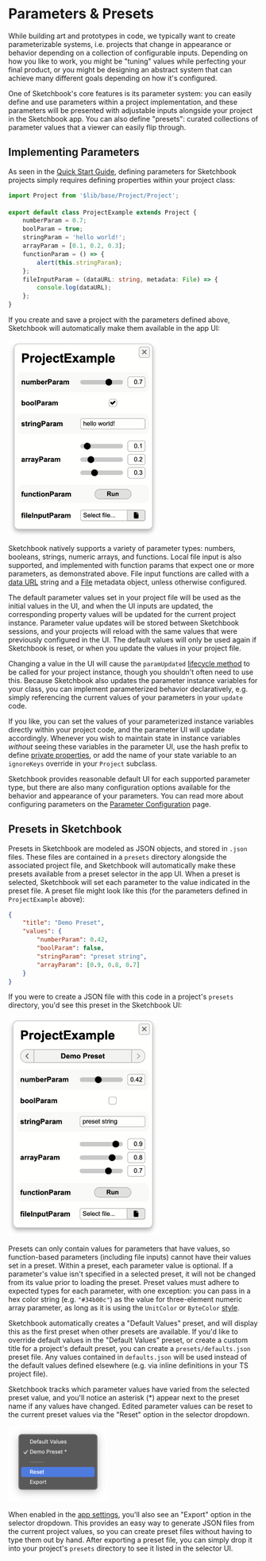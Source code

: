 # Parameters & Presets

While building art and prototypes in code, we typically want to create parameterizable systems, i.e. projects that change in appearance or behavior depending on a collection of configurable inputs. Depending on how you like to work, you might be "tuning" values while perfecting your final product, or you might be designing an abstract system that can achieve many different goals depending on how it's configured.

One of Sketchbook's core features is its parameter system: you can easily define and use parameters within a project implementation, and these parameters will be presented with adjustable inputs alongside your project in the Sketchbook app. You can also define "presets": curated collections of parameter values that a viewer can easily flip through.

## Implementing Parameters

As seen in the [Quick Start Guide](quick-start.md), defining parameters for Sketchbook projects simply requires defining properties within your project class:

```ts
import Project from '$lib/base/Project/Project';

export default class ProjectExample extends Project {
    numberParam = 0.7;
    boolParam = true;
    stringParam = 'hello world!';
    arrayParam = [0.1, 0.2, 0.3];
    functionParam = () => {
        alert(this.stringParam);
    };
    fileInputParam = (dataURL: string, metadata: File) => {
        console.log(dataURL);
    };
}
```

If you create and save a project with the parameters defined above, Sketchbook will automatically make them available in the app UI:

<img src="media/params-example.png" style="width: 300px" />

Sketchbook natively supports a variety of parameter types: numbers, booleans, strings, numeric arrays, and functions. Local file input is also supported, and implemented with function params that expect one or more parameters, as demonstrated above. File input functions are called with a [data URL](https://developer.mozilla.org/en-US/docs/Web/API/FileReader/readAsDataURL) string and a [File](https://developer.mozilla.org/en-US/docs/Web/API/File) metadata object, unless otherwise configured.

The default parameter values set in your project file will be used as the initial values in the UI, and when the UI inputs are updated, the corresponding property values will be updated for the current project instance. Parameter value updates will be stored between Sketchbook sessions, and your projects will reload with the same values that were previously configured in the UI. The default values will only be used again if Sketchbook is reset, or when you update the values in your project file.

Changing a value in the UI will cause the `paramUpdated` [lifecycle method](project.md?id=project-methods) to be called for your project instance, though you shouldn't often need to use this. Because Sketchbook also updates the parameter instance variables for your class, you can implement parameterized behavior declaratively, e.g. simply referencing the current values of your parameters in your `update` code.

If you like, you can set the values of your parameterized instance variables directly within your project code, and the parameter UI will update accordingly. Whenever you wish to maintain state in instance variables _without_ seeing these variables in the parameter UI, use the hash prefix to define [private properties](https://developer.mozilla.org/en-US/docs/Web/JavaScript/Reference/Classes/Private_class_fields), or add the name of your state variable to an `ignoreKeys` override in your `Project` subclass.

Sketchbook provides reasonable default UI for each supported parameter type, but there are also many configuration options available for the behavior and appearance of your parameters. You can read more about configuring parameters on the [Parameter Configuration](param-config.md) page.

## Presets in Sketchbook

Presets in Sketchbook are modeled as JSON objects, and stored in `.json` files. These files are contained in a `presets` directory alongside the associated project file, and Sketchbook will automatically make these presets available from a preset selector in the app UI. When a preset is selected, Sketchbook will set each parameter to the value indicated in the preset file. A preset file might look like this (for the parameters defined in `ProjectExample` above):

```json
{
    "title": "Demo Preset",
    "values": {
        "numberParam": 0.42,
        "boolParam": false,
        "stringParam": "preset string",
        "arrayParam": [0.9, 0.8, 0.7]
    }
}
```

If you were to create a JSON file with this code in a project's `presets` directory, you'd see this preset in the Sketchbook UI:

<img src="media/preset-example.png" style="width: 300px" />

Presets can only contain values for parameters that have values, so function-based parameters (including file inputs) cannot have their values set in a preset. Within a preset, each parameter value is optional. If a parameter's value isn't specified in a selected preset, it will not be changed from its value prior to loading the preset. Preset values must adhere to expected types for each parameter, with one exception: you can pass in a hex color string (e.g. `"#34b00c"`) as the value for three-element numeric array parameter, as long as it is using the `UnitColor` or `ByteColor` [style](param-config.md?id=numeric-array-parameters).

Sketchbook automatically creates a "Default Values" preset, and will display this as the first preset when other presets are available. If you'd like to override default values in the "Default Values" preset, or create a custom title for a project's default preset, you can create a `presets/defaults.json` preset file. Any values contained in `defaults.json` will be used instead of the default values defined elsewhere (e.g. via inline definitions in your TS project file).

Sketchbook tracks which parameter values have varied from the selected preset value, and you'll notice an asterisk (\*) appear next to the preset name if any values have changed. Edited parameter values can be reset to the current preset values via the "Reset" option in the selector dropdown.

<img src="media/preset-reset.png" style="width: 200px" />

When enabled in the [app settings](settings.md), you'll also see an "Export" option in the selector dropdown. This provides an easy way to generate JSON files from the current project values, so you can create preset files without having to type them out by hand. After exporting a preset file, you can simply drop it into your project's `presets` directory to see it listed in the selector UI.

